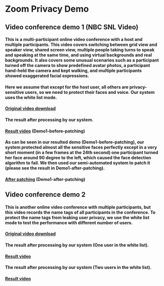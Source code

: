# Zoom Privacy Demo
## Video conference demo 1 (NBC SNL Video)
#### This is a multi-participant online video conference with a host and multiple participants. This video covers switching between grid view and speaker view, shared screen view, multiple people taking turns to speak and speaking at the same time, and using virtual backgrounds and real backgrounds. It also covers some unusual scenarios such as a participant turned off the camera to show predefined avatar photos, a participant hand-held the camera and kept walking, and multiple participants showed exaggerated facial expressions. 
#### Here we assume that except for the host user, all others are privacy-sensitive users, so we need to protect their faces and voice. Our system uses the white list mode.
#### [Original video download](https://raw.githubusercontent.com/paperdemo888/zoom_privacy/master/demo1/original.mp4 "Original video")
#### The result after processing by our system.
#### [Result video](https://raw.githubusercontent.com/paperdemo888/zoom_privacy/master/demo1/one_white_list_protection_result.mp4 "Result video") (Demo1-before-patching)
#### As can be seen in our resulted demo (Demo1-before-patching), our system protected almost all the sensitive faces perfectly except in a very short moment (in a few frames at the 24th second) one participant turned her face around 90 degree to the left, which caused the face detection algorithm to fail. We then used our semi-automated system to patch it (please see the result in Demo1-after-patching).
#### [After patching](https://raw.githubusercontent.com/paperdemo888/zoom_privacy/master/demo1/face_patch_at_25s.mp4 "After patching") (Demo1-after-patching)
## Video conference demo 2
#### This is another online video conference with multiple participants, but this video records the name tags of all participants in the conference. To protect the name tags from leaking user privacy, we use the white list mode to test the performance with different number of users.
#### [Original video download](https://raw.githubusercontent.com/paperdemo888/zoom_privacy/master/demo2/original.mp4 "Original video")
#### The result after processing by our system (One user in the white list).
#### [Result video](https://raw.githubusercontent.com/paperdemo888/zoom_privacy/master/demo2/one_white_list_protection_result.mp4 "Result video")
#### The result after processing by our system (Two users in the white list).
#### [Result video](https://raw.githubusercontent.com/paperdemo888/zoom_privacy/master/demo2/two_white_list_protection_result.mp4 "Result video")
